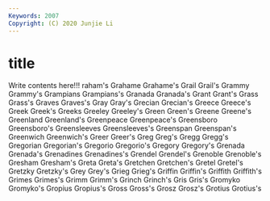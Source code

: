 ```yaml
---
Keywords: 2007
Copyright: (C) 2020 Junjie Li
---
```


# title

Write contents here!!!
raham's 
Grahame 
Grahame's 
Grail 
Grail's 
Grammy
Grammy's 
Grampians 
Grampians's 
Granada 
Granada's 
Grant 
Grant's 
Grass 
Grass's 
Graves
Graves's 
Gray 
Gray's 
Grecian 
Grecian's 
Greece 
Greece's 
Greek 
Greek's 
Greeks
Greeley 
Greeley's 
Green 
Green's 
Greene 
Greene's 
Greenland 
Greenland's 
Greenpeace 
Greenpeace's
Greensboro 
Greensboro's 
Greensleeves 
Greensleeves's 
Greenspan 
Greenspan's 
Greenwich 
Greenwich's 
Greer 
Greer's
Greg 
Greg's 
Gregg 
Gregg's 
Gregorian 
Gregorian's 
Gregorio 
Gregorio's 
Gregory 
Gregory's
Grenada 
Grenada's 
Grenadines 
Grenadines's 
Grendel 
Grendel's 
Grenoble 
Grenoble's 
Gresham 
Gresham's
Greta 
Greta's 
Gretchen 
Gretchen's 
Gretel 
Gretel's 
Gretzky 
Gretzky's 
Grey 
Grey's
Grieg 
Grieg's 
Griffin 
Griffin's 
Griffith 
Griffith's 
Grimes 
Grimes's 
Grimm 
Grimm's
Grinch 
Grinch's 
Gris 
Gris's 
Gromyko 
Gromyko's 
Gropius 
Gropius's 
Gross 
Gross's
Grosz 
Grosz's 
Grotius 
Grotius's 
